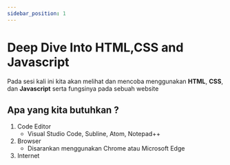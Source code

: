 ```yaml
---
sidebar_position: 1
---
```


# Deep Dive Into HTML,CSS and Javascript

Pada sesi kali ini kita akan melihat dan mencoba menggunakan **HTML**, **CSS**, dan **Javascript** serta fungsinya pada sebuah website

## Apa yang kita butuhkan ?
1. Code Editor
   - Visual Studio Code, Subline, Atom, Notepad++
2. Browser
   - Disarankan menggunakan Chrome atau Microsoft Edge
3. Internet